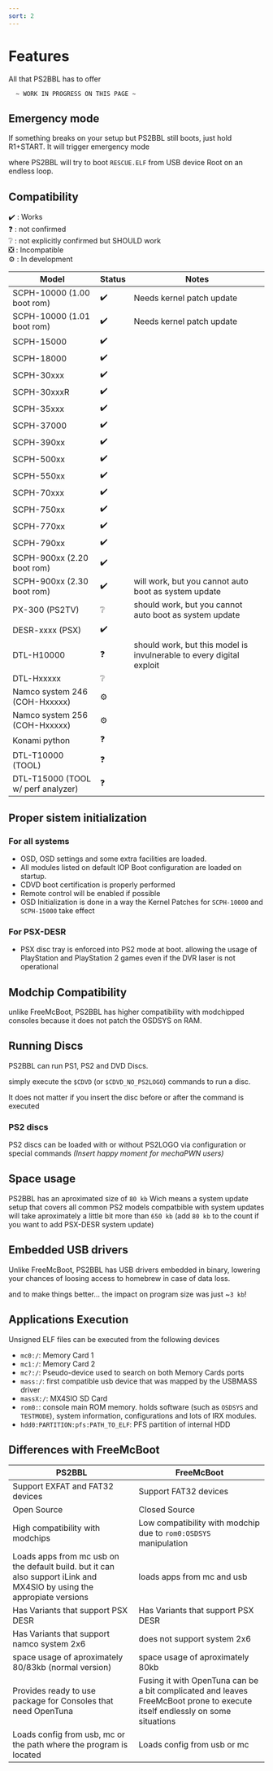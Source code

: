 ```yaml
---
sort: 2
---
```


# Features

All that PS2BBL has to offer

```
  ~ WORK IN PROGRESS ON THIS PAGE ~
```


## Emergency mode

If something breaks on your setup but PS2BBL still boots, just hold R1+START.
It will trigger emergency mode

where PS2BBL will try to boot `RESCUE.ELF` from USB device Root on an endless loop.

## Compatibility 

:heavy_check_mark: : Works  
:question: : not confirmed  
:grey_question: : not explicitly confirmed but SHOULD work  
:negative_squared_cross_mark: : Incompatible    
:gear: : In development


| Model | Status | Notes |
| ----- | ------ | ----- |
| SCPH-10000 (1.00 boot rom) | :heavy_check_mark: | Needs kernel patch update |
| SCPH-10000 (1.01 boot rom) | :heavy_check_mark: | Needs kernel patch update |
| SCPH-15000 | :heavy_check_mark: ||
| SCPH-18000 | :heavy_check_mark: ||
| SCPH-30xxx | :heavy_check_mark: ||
| SCPH-30xxxR| :heavy_check_mark: ||
| SCPH-35xxx | :heavy_check_mark: ||
| SCPH-37000 | :heavy_check_mark: ||
| SCPH-390xx | :heavy_check_mark: ||
| SCPH-500xx | :heavy_check_mark: ||
| SCPH-550xx | :heavy_check_mark: ||
| SCPH-70xxx | :heavy_check_mark: ||
| SCPH-750xx | :heavy_check_mark: ||
| SCPH-770xx | :heavy_check_mark: ||
| SCPH-790xx | :heavy_check_mark: ||
| SCPH-900xx (2.20 boot rom) | :heavy_check_mark: ||
| SCPH-900xx (2.30 boot rom) | :heavy_check_mark: | will work, but you cannot auto boot as system update |
| PX-300 (PS2TV) | :grey_question: | should work, but you cannot auto boot as system update |
| DESR-xxxx (PSX) | :heavy_check_mark: | |
| DTL-H10000 | :question: | should work, but this model is invulnerable to every digital exploit |
| DTL-Hxxxxx | :grey_question: | |
| Namco system 246 (COH-Hxxxxx) | :gear: || 
| Namco system 256 (COH-Hxxxxx) | :gear: || 
| Konami python | :question: || 
| DTL-T10000 (TOOL) | :question: || 
| DTL-T15000 (TOOL w/ perf analyzer)  | :question: || 


## Proper sistem initialization

### For all systems

- OSD, OSD settings and some extra facilities are loaded.
- All modules listed on default IOP Boot configuration are loaded on startup.
- CDVD boot certification is properly performed
- Remote control will be enabled if possible
- OSD Initialization is done in a way the Kernel Patches for `SCPH-10000` and `SCPH-15000` take effect


### For PSX-DESR
<!---
- Memory mode is set to 32mb limit, as it's described to be the best method for running homebrew (IOP remains using it's juicy 8mb)
--->
- PSX disc tray is enforced into PS2 mode at boot. allowing the usage of PlayStation and PlayStation 2 games even if the DVR laser is not operational

## Modchip Compatibility

unlike FreeMcBoot, PS2BBL has higher compatibility with modchipped consoles because it does not patch the OSDSYS on RAM.

## Running Discs

PS2BBL can run PS1, PS2 and DVD Discs.

simply execute the `$CDVD` (or `$CDVD_NO_PS2LOGO`) commands to run a disc.

It does not matter if you insert the disc before or after the command is executed

### PS2 discs

PS2 discs can be loaded with or without PS2LOGO via configuration or special commands _(Insert happy moment for mechaPWN users)_

## Space usage

PS2BBL has an aproximated size of `80 kb`
Wich means a system update setup that covers all common PS2 models compatbible with system updates will take aproximately a little bit more than `650 kb` (add `80 kb` to the count if you want to add PSX-DESR system update)

## Embedded USB drivers

Unlike FreeMcBoot, PS2BBL has USB drivers embedded in binary, lowering your chances of loosing access to homebrew in case of data loss.

and to make things better...
the impact on program size was just ~`3 kb`!

## Applications Execution

Unsigned ELF files can be executed from the following devices
- `mc0:/`: Memory Card 1
- `mc1:/`: Memory Card 2
- `mc?:/`: Pseudo-device used to search on both Memory Cards ports
- `mass:/`: first compatible usb device that was mapped by the USBMASS driver
- `massX:/`: MX4SIO SD Card
- `rom0:`: console main ROM memory. holds software (such as `OSDSYS` and `TESTMODE`), system information, configurations and lots of IRX modules.
- `hdd0:PARTITION:pfs:PATH_TO_ELF`: PFS partition of internal HDD


## Differences with FreeMcBoot

PS2BBL | FreeMcBoot
------ | ----------
Support EXFAT and FAT32 devices | Support FAT32 devices
Open Source | Closed Source
High compatibility with modchips | Low compatibility with modchip due to `rom0:OSDSYS` manipulation
Loads apps from mc usb on the default build. but it can also support iLink and MX4SIO by using the appropiate versions | loads apps from mc and usb
Has Variants that support PSX DESR | Has Variants that support PSX DESR
Has Variants that support namco system 2x6 | does not support system 2x6
space usage of aproximately 80/83kb (normal version) | space usage of aproximately 80kb
Provides ready to use package for Consoles that need OpenTuna | Fusing it with OpenTuna can be a bit complicated and leaves FreeMcBoot prone to execute itself endlessly on some situations
Loads config from usb, mc or the path where the program is located | Loads config from usb or mc
